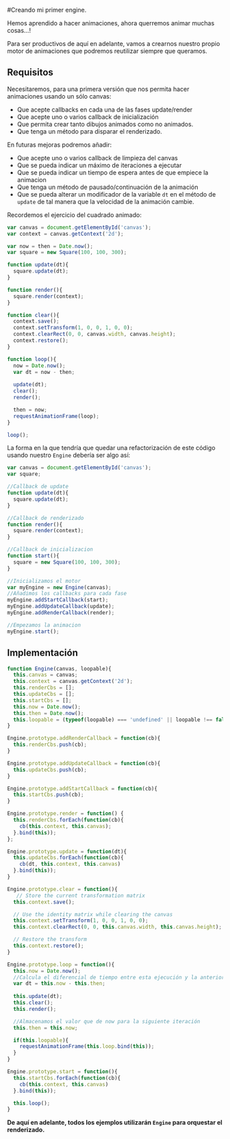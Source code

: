 #Creando mi primer engine.

Hemos aprendido a hacer animaciones, ahora querremos animar muchas cosas...!

Para ser productivos de aquí en adelante, vamos a crearnos nuestro propio motor de animaciones que podremos reutilizar siempre que queramos. 

## Requisitos
Necesitaremos, para una primera versión que nos permita hacer animaciones usando un sólo canvas:
- Que acepte callbacks en cada una de las fases update/render
- Que acepte uno o varios callback de inicialización
- Que permita crear tanto dibujos animados como no animados.
- Que tenga un método para disparar el renderizado.

En futuras mejoras podremos añadir:
- Que acepte uno o varios callback de limpieza del canvas
- Que se pueda indicar un máximo de iteraciones a ejecutar
- Que se pueda indicar un tiempo de espera antes de que empiece la animacion
- Que tenga un método de pausado/continuación de la animación
- Que se pueda alterar un modificador de la variable `dt` en el método de `update` de tal manera que la velocidad de la animación cambie.

Recordemos el ejercicio del cuadrado animado:

```javascript
var canvas = document.getElementById('canvas');
var context = canvas.getContext('2d');

var now = then = Date.now();
var square = new Square(100, 100, 300);

function update(dt){
  square.update(dt);
}

function render(){
  square.render(context);
}

function clear(){
  context.save();
  context.setTransform(1, 0, 0, 1, 0, 0);
  context.clearRect(0, 0, canvas.width, canvas.height);
  context.restore();
}

function loop(){
  now = Date.now();
  var dt = now - then;
  
  update(dt);
  clear();
  render();

  then = now;
  requestAnimationFrame(loop);
}

loop();
```

La forma en la que tendría que quedar una refactorización de este código usando nuestro `Engine` debería ser algo así:

```javascript
var canvas = document.getElementById('canvas');
var square;

//Callback de update
function update(dt){
  square.update(dt);
}

//Callback de renderizado
function render(){
  square.render(context);
}

//Callback de inicializacion
function start(){
  square = new Square(100, 100, 300);
}

//Inicializamos el motor
var myEngine = new Engine(canvas);
//Añadimos los callbacks para cada fase
myEngine.addStartCallback(start);
myEngine.addUpdateCallback(update);
myEngine.addRenderCallback(render);

//Empezamos la animacion
myEngine.start();
```

## Implementación

```javascript
function Engine(canvas, loopable){
  this.canvas = canvas;
  this.context = canvas.getContext('2d');
  this.renderCbs = [];
  this.updateCbs = [];
  this.startCbs = [];
  this.now = Date.now();
  this.then = Date.now();
  this.loopable = (typeof(loopable) === 'undefined' || loopable !== false) ? true : false;
}

Engine.prototype.addRenderCallback = function(cb){
  this.renderCbs.push(cb);
}

Engine.prototype.addUpdateCallback = function(cb){
  this.updateCbs.push(cb);
}

Engine.prototype.addStartCallback = function(cb){
  this.startCbs.push(cb);
}

Engine.prototype.render = function() {
  this.renderCbs.forEach(function(cb){
    cb(this.context, this.canvas);
  }.bind(this));
};

Engine.prototype.update = function(dt){
  this.updateCbs.forEach(function(cb){
    cb(dt, this.context, this.canvas)
  }.bind(this));
}

Engine.prototype.clear = function(){
   // Store the current transformation matrix
  this.context.save();

  // Use the identity matrix while clearing the canvas
  this.context.setTransform(1, 0, 0, 1, 0, 0);
  this.context.clearRect(0, 0, this.canvas.width, this.canvas.height);

  // Restore the transform
  this.context.restore();
}

Engine.prototype.loop = function(){
  this.now = Date.now();
  //Calcula el diferencial de tiempo entre esta ejecución y la anterior
  var dt = this.now - this.then;
  
  this.update(dt);
  this.clear();
  this.render();

  //Almacenamos el valor que de now para la siguiente iteración
  this.then = this.now;

  if(this.loopable){
    requestAnimationFrame(this.loop.bind(this));
  }
}

Engine.prototype.start = function(){
  this.startCbs.forEach(function(cb){
    cb(this.context, this.canvas)
  }.bind(this));

  this.loop();
} 
```

**De aquí en adelante, todos los ejemplos utilizarán `Engine` para orquestar el renderizado.**